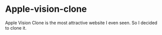 # Apple-vision-clone
Apple Vision Clone is the most attractive website I even seen. So I decided to clone it.
